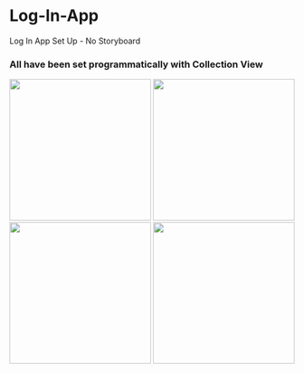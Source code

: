 # Log-In-App
Log In App Set Up - No Storyboard

### All have been set programmatically with Collection View

<p align="left">
<img src="https://user-images.githubusercontent.com/46055179/62839798-d96b7c00-bca0-11e9-9f84-9785490ab600.jpeg" width="250">
<img src="https://user-images.githubusercontent.com/46055179/62839797-d96b7c00-bca0-11e9-99a9-09ce09f31cc3.jpeg" width="250">
<img src="https://user-images.githubusercontent.com/46055179/62839795-d8d2e580-bca0-11e9-96a9-190a210ba401.jpeg" width="250">
<img src="https://user-images.githubusercontent.com/46055179/62839796-d96b7c00-bca0-11e9-9a5d-6a9626cb3c32.jpeg" width="250">
</p>
